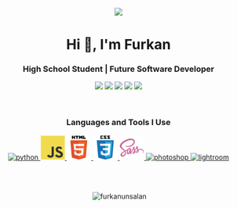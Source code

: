 <p align="center">
  <img src="https://cdn.hipwallpaper.com/i/27/47/KIczhM.png" height="200"/>
</p>
<h1 align="center">Hi 👋, I'm Furkan</h1>
<h3 align="center">High School Student | Future Software Developer</h3>
<p align="center">
<a href="https://www.furkanunsalan.com"><img src="https://img.shields.io/badge/-furkanunsalan.com-2978b5?style=flat&logo=Google-Chrome&logoColor=white"/></a>
<a href="mailto:contact@furkanunsalan.com"><img src="https://img.shields.io/badge/-contact@furkanunsalan.com-ff8303?style=flat&logo=Gmail&logoColor=white"/></a>
<a href="https://instagram.com/furkanunsalan"><img src="https://img.shields.io/badge/-@furkanunsalan-E4405F?style=flat&logo=Instagram&logoColor=white"/></a>
<a href="https://www.reddit.com/user/Siflious"><img src="https://img.shields.io/badge/-Siflious-ce1212?style=flat&logo=Reddit&logoColor=white"/></a>
<a href="https://open.spotify.com/user/furkanunsalan"><img src="https://img.shields.io/badge/-furkanunsalan-54e346?style=flat&logo=Spotify&logoColor=white"/></a>
</p>

<br>

<h3 align="center">Languages and Tools I Use</h3>
<p align="center"><a href="https://www.w3schools.com/python/" target="_blank"> <img src="https://upload.wikimedia.org/wikipedia/commons/thumb/c/c3/Python-logo-notext.svg/1200px-Python-logo-notext.svg.png" alt="python" width="50" height="50"/> </a>
<a href="https://developer.mozilla.org/en-US/docs/Web/JavaScript" target="_blank"> <img src="https://raw.githubusercontent.com/devicons/devicon/master/icons/javascript/javascript-original.svg" alt="javascript" width="50" height="50"/> </a> 
<a href="https://www.w3.org/html/" target="_blank"> <img src="https://raw.githubusercontent.com/devicons/devicon/master/icons/html5/html5-original-wordmark.svg" alt="html5" width="50" height="50"/> </a> 
<a href="https://www.w3schools.com/css/" target="_blank"> <img src="https://raw.githubusercontent.com/devicons/devicon/master/icons/css3/css3-original-wordmark.svg" alt="css3" width="50" height="50"/> </a> 
<a href="https://sass-lang.com" target="_blank"> <img src="https://raw.githubusercontent.com/devicons/devicon/master/icons/sass/sass-original.svg" alt="sass" width="50" height="50"/> </a>
<a href="https://www.photoshop.com/en" target="_blank"> <img src="https://cdn.freelogovectors.net/wp-content/uploads/2020/07/adobe-photoshop-logo.png" alt="photoshop" width="50" height="50"/> </a> 
<a href="" target="_blank"> <img src="https://insmac.org/uploads/posts/2020-08/1597638534_lightroom-classic.png" alt="lightroom" width="50" height="50"/> </a> </p>

<br>
<br>
<p align="center">&nbsp;<img align="center" src="https://github-readme-stats.vercel.app/api?username=furkanunsalan&show_icons=true" alt="furkanunsalan" /></p>
